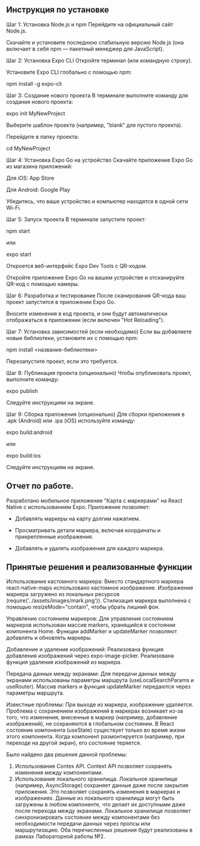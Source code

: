##  Инструкция по установке
Шаг 1: Установка Node.js и npm
Перейдите на официальный сайт Node.js.

Скачайте и установите последнюю стабильную версию Node.js (она включает в себя npm — пакетный менеджер для JavaScript).

Шаг 2: Установка Expo CLI
Откройте терминал (или командную строку).

Установите Expo CLI глобально с помощью npm:

npm install -g expo-cli

Шаг 3: Создание нового проекта
В терминале выполните команду для создания нового проекта:

expo init MyNewProject

Выберите шаблон проекта (например, "blank" для пустого проекта).

Перейдите в папку проекта:

cd MyNewProject

Шаг 4: Установка Expo Go на устройство
Скачайте приложение Expo Go из магазина приложений:

Для iOS: App Store

Для Android: Google Play

Убедитесь, что ваше устройство и компьютер находятся в одной сети Wi-Fi.

Шаг 5: Запуск проекта
В терминале запустите проект:

npm start

или

expo start

Откроется веб-интерфейс Expo Dev Tools с QR-кодом.

Откройте приложение Expo Go на вашем устройстве и отсканируйте QR-код с помощью камеры.

Шаг 6: Разработка и тестирование
После сканирования QR-кода ваш проект запустится в приложении Expo Go.

Вносите изменения в код проекта, и они будут автоматически отображаться в приложении (если включен "Hot Reloading").

Шаг 7: Установка зависимостей (если необходимо)
Если вы добавляете новые библиотеки, установите их с помощью npm:

npm install <название-библиотеки>

Перезапустите проект, если это требуется.

Шаг 8: Публикация проекта (опционально)
Чтобы опубликовать проект, выполните команду:

expo publish

Следуйте инструкциям на экране.

Шаг 9: Сборка приложения (опционально)
Для сборки приложения в .apk (Android) или .ipa (iOS) используйте команду:

expo build:android

или

expo build:ios

Следуйте инструкциям на экране.

## Отчет по работе.

Разработано мобильное приложение "Карта с маркерами" на React Native с использованием Expo. Приложение позволяет:

- Добавлять маркеры на карту долгим нажатием.

- Просматривать детали маркера, включая координаты и прикрепленные изображения.

- Добавлять и удалять изображения для каждого маркера.

## Принятые решения и реализованные функции

Использование кастомного маркера:
Вместо стандартного маркера react-native-maps использовано кастомное изображение. Изображение маркера загружено из локальных ресурсов (require('../assets/images/mark.png')). Стилизация маркера выполнена с помощью resizeMode="contain", чтобы убрать лишний фон.

Управление состоянием маркеров:
Для управления состоянием маркеров использован массив markers, хранящийся в состоянии компонента Home. Функции addMarker и updateMarker позволяют добавлять и обновлять маркеры.

Добавление и удаление изображений:
Реализована функция добавления изображений через expo-image-picker. Реализована функция удаления изображений из маркера.

Передача данных между экранами:
Для передачи данных между экранами использованы параметры маршрута (useLocalSearchParams и useRouter). Массив markers и функция updateMarker передаются через параметры маршрута.

Известные проблемы:
При выходе из маркера, изображение удаляется. Проблема с сохранением изображений в маркерах возникает из-за того, что изменения, внесенные в маркер (например, добавление изображений), не сохраняются в глобальном состоянии. В React состояние компонента (useState) существует только во время жизни этого компонента. Когда компонент размонтируется (например, при переходе на другой экран), его состояние теряется. 

Было найдено два решения данной проблемы: 
1. Использование Contex API. Context API позволяет сохранять изменения между компонентами.
2. Использование локального хранилища. Локальное хранилище (например, AsyncStorage) сохраняет данные даже после закрытия приложения. Это позволяет сохранять изменения в маркерах и изображениях. Данные из локального хранилища могут быть загружены в любом компоненте, что делает их доступными даже после перехода между экранами. Локальное хранилище позволяет синхронизировать состояние между компонентами без необходимости передачи данных через пропсы или маршрутизацию.
Оба перечисленных решения будут реализованы в рамках Лабораторной работы №2.

